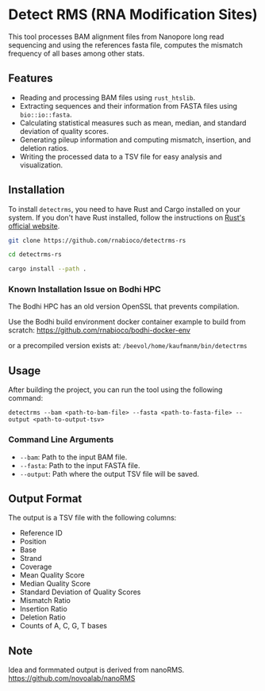 
# Detect RMS (RNA Modification Sites)

This tool processes BAM alignment files from Nanopore long read sequencing and using the references fasta file, computes the mismatch frequency of all bases among other stats.

## Features
- Reading and processing BAM files using `rust_htslib`.
- Extracting sequences and their information from FASTA files using `bio::io::fasta`.
- Calculating statistical measures such as mean, median, and standard deviation of quality scores.
- Generating pileup information and computing mismatch, insertion, and deletion ratios.
- Writing the processed data to a TSV file for easy analysis and visualization.

## Installation

To install `detectrms`, you need to have Rust and Cargo installed on your system. If you don't have Rust installed, follow the instructions on [Rust's official website](https://www.rust-lang.org/tools/install).

```bash
git clone https://github.com/rnabioco/detectrms-rs

cd detectrms-rs

cargo install --path .
```

### Known Installation Issue on Bodhi HPC
The Bodhi HPC has an old version OpenSSL that prevents compilation.

Use the Bodhi build environment docker container example to build from scratch:
<https://github.com/rnabioco/bodhi-docker-env>

or a precompiled version exists at:
`/beevol/home/kaufmanm/bin/detectrms`

## Usage
After building the project, you can run the tool using the following command:

```
detectrms --bam <path-to-bam-file> --fasta <path-to-fasta-file> --output <path-to-output-tsv>
```

### Command Line Arguments
- `--bam`: Path to the input BAM file.
- `--fasta`: Path to the input FASTA file.
- `--output`: Path where the output TSV file will be saved.

## Output Format
The output is a TSV file with the following columns:
- Reference ID
- Position
- Base
- Strand
- Coverage
- Mean Quality Score
- Median Quality Score
- Standard Deviation of Quality Scores
- Mismatch Ratio
- Insertion Ratio
- Deletion Ratio
- Counts of A, C, G, T bases

## Note
Idea and formmated output is derived from nanoRMS. <https://github.com/novoalab/nanoRMS>
